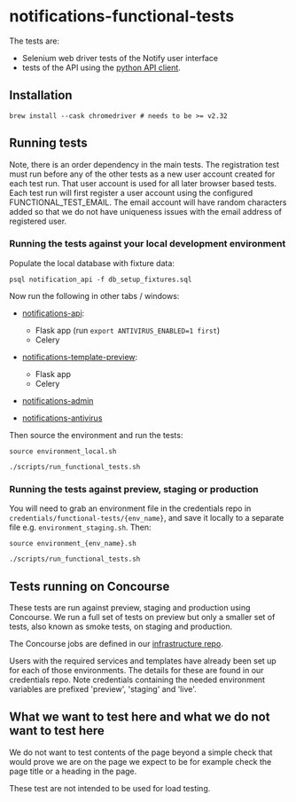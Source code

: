 # notifications-functional-tests

The tests are:

- Selenium web driver tests of the Notify user interface
- tests of the API using the [python API client](https://github.com/alphagov/notifications-python-client).

## Installation

```shell
brew install --cask chromedriver # needs to be >= v2.32
```

## Running tests
Note, there is an order dependency in the main tests. The registration test must run before any of the other tests as a new user account created for each test run. That user account is used for all later browser based tests. Each test run will first register a user account using the configured FUNCTIONAL_TEST_EMAIL. The email account will have random characters added so that we do not have uniqueness issues with the email address of registered user.

### Running the tests against your local development environment

Populate the local database with fixture data:

```shell
psql notification_api -f db_setup_fixtures.sql
```

Now run the following in other tabs / windows:

- [notifications-api](https://github.com/alphagov/notifications-api):
  - Flask app (run `export ANTIVIRUS_ENABLED=1 first`)
  - Celery

- [notifications-template-preview](https://github.com/alphagov/notifications-template-preview):
  - Flask app
  - Celery

- [notifications-admin](https://github.com/alphagov/notifications-admin)
- [notifications-antivirus](https://github.com/alphagov/notifications-antivirus)

Then source the environment and run the tests:

```
source environment_local.sh

./scripts/run_functional_tests.sh
```

### Running the tests against preview, staging or production

You will need to grab an environment file in the credentials repo in `credentials/functional-tests/{env_name}`, and save it locally to a separate file e.g. `environment_staging.sh`. Then:

```
source environment_{env_name}.sh

./scripts/run_functional_tests.sh
```

## Tests running on Concourse

These tests are run against preview, staging and production using Concourse. We run a full set of tests on preview but only a smaller set of tests, also known as smoke tests, on staging and production.

The Concourse jobs are defined in our [infrastructure repo](https://github.com/alphagov/notifications-aws/blob/master/concourse/templates/functional-tests.yml.j2).

Users with the required services and templates have already been set up for each of those environments. The details for these are found in our credentials repo. Note credentials containing the needed environment variables are prefixed 'preview', 'staging' and 'live'.


## What we want to test here and what we do not want to test here
We do not want to test contents of the page beyond a simple check that would prove we are on the page we expect to be for example check the page title or a heading in the page.

These test are not intended to be used for load testing.

